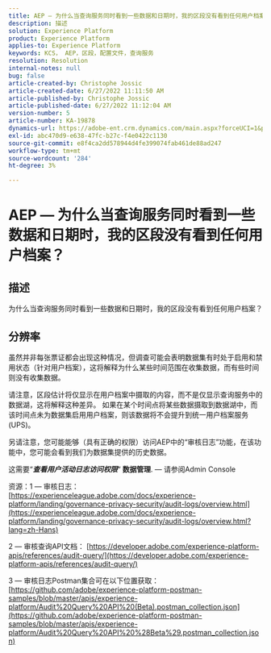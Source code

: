 ```yaml
---
title: AEP — 为什么当查询服务同时看到一些数据和日期时，我的区段没有看到任何用户档案？
description: 描述
solution: Experience Platform
product: Experience Platform
applies-to: Experience Platform
keywords: KCS， AEP，区段，配置文件，查询服务
resolution: Resolution
internal-notes: null
bug: false
article-created-by: Christophe Jossic
article-created-date: 6/27/2022 11:11:50 AM
article-published-by: Christophe Jossic
article-published-date: 6/27/2022 11:12:04 AM
version-number: 5
article-number: KA-19878
dynamics-url: https://adobe-ent.crm.dynamics.com/main.aspx?forceUCI=1&pagetype=entityrecord&etn=knowledgearticle&id=54bbe8ee-09f6-ec11-bb3d-000d3a5b0082
exl-id: abc470d9-e638-47fc-b27c-f4e0422c1130
source-git-commit: e8f4ca2dd578944d4fe399074fab461de88ad247
workflow-type: tm+mt
source-wordcount: '284'
ht-degree: 3%

---
```


# AEP — 为什么当查询服务同时看到一些数据和日期时，我的区段没有看到任何用户档案？

## 描述


为什么当查询服务同时看到一些数据和日期时，我的区段没有看到任何用户档案？


## 分辨率


虽然并非每张票证都会出现这种情况，但调查可能会表明数据集有时处于启用和禁用状态（针对用户档案），这将解释为什么某些时间范围在收集数据，而有些时间则没有收集数据。

请注意，区段估计将仅显示在用户档案中摄取的内容，而不是仅显示查询服务中的数据湖，这将解释这种差异。 如果在某个时间点将某些数据摄取到数据湖中，而该时间点未为数据集启用用户档案，则该数据将不会提升到统一用户档案服务(UPS)。



另请注意，您可能能够（具有正确的权限）访问AEP中的“审核日志”功能，在该功能中，您可能会看到我们为数据集提供的历史数据。

这需要“<b>*查看用户活动日志访问权限</b>*“ <b>数据管理</b>.  — 请参阅Admin Console



资源：1 — 审核日志：
[https://experienceleague.adobe.com/docs/experience-platform/landing/governance-privacy-security/audit-logs/overview.html](https://experienceleague.adobe.com/docs/experience-platform/landing/governance-privacy-security/audit-logs/overview.html?lang=zh-Hans)

2 — 审核查询API文档：
[https://developer.adobe.com/experience-platform-apis/references/audit-query/](https://developer.adobe.com/experience-platform-apis/references/audit-query/)

3 — 审核日志Postman集合可在以下位置获取：
[https://github.com/adobe/experience-platform-postman-samples/blob/master/apis/experience-platform/Audit%20Query%20API%20(Beta).postman_collection.json](https://github.com/adobe/experience-platform-postman-samples/blob/master/apis/experience-platform/Audit%20Query%20API%20%28Beta%29.postman_collection.json)
